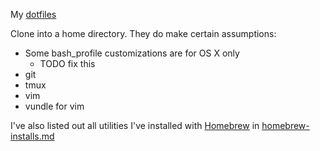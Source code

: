 My [dotfiles](https://dotfiles.github.io)

Clone into a home directory.  They do make certain assumptions:

* Some bash_profile customizations are for OS X only 
  * TODO fix this
* git
* tmux
* vim
 * vundle for vim

I've also listed out all utilities I've installed with
[Homebrew](http://brew.sh) in [homebrew-installs.md](homebrew-installs.md)
